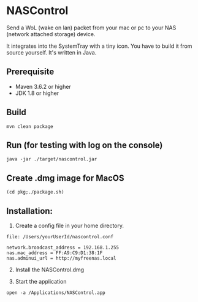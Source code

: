 # NASControl
Send a WoL (wake on lan) packet from your mac or pc to your NAS (network attached storage) device.

It integrates into the SystemTray with a tiny icon. You have to build it from source yourself. It's written in Java.

## Prerequisite
- Maven 3.6.2 or higher
- JDK 1.8 or higher

## Build

```
mvn clean package
```

## Run (for testing with log on the console)
```
java -jar ./target/nascontrol.jar
```

## Create .dmg image for MacOS
```
(cd pkg;./package.sh)
```

## Installation:

1. Create a config file in your home directory.

```
file: /Users/yourUserId/nascontrol.conf
```

```
network.broadcast_address = 192.168.1.255
nas.mac_address = FF:A9:C9:D1:38:1F
nas.adminui_url = http://myfreenas.local
```

2. Install the NASControl.dmg

3. Start the application
```
open -a /Applications/NASControl.app
```
